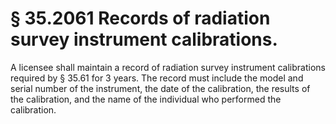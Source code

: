# § 35.2061   Records of radiation survey instrument calibrations.

A licensee shall maintain a record of radiation survey instrument calibrations required by § 35.61 for 3 years. The record must include the model and serial number of the instrument, the date of the calibration, the results of the calibration, and the name of the individual who performed the calibration. 




